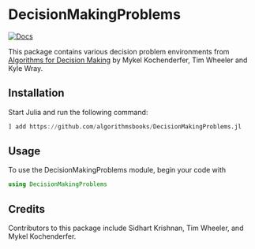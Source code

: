 # DecisionMakingProblems

[![Docs](https://img.shields.io/badge/docs-stable-blue.svg)](https://algorithmsbooks.github.io/DecisionMakingProblems.jl/)

This package contains various decision problem environments from [Algorithms for Decision Making](https://algorithmsbook.com/) by Mykel Kochenderfer, Tim Wheeler and Kyle Wray.

## Installation

Start Julia and run the following command:

```julia
] add https://github.com/algorithmsbooks/DecisionMakingProblems.jl
```

## Usage

To use the DecisionMakingProblems module, begin your code with

```julia
using DecisionMakingProblems
```

## Credits

Contributors to this package include Sidhart Krishnan, Tim Wheeler, and Mykel Kochenderfer.
